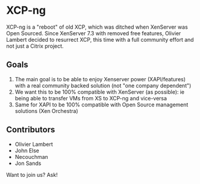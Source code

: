 # XCP-ng

XCP-ng is a "reboot" of old XCP, which was ditched when XenServer was Open Sourced. Since XenServer 7.3 with removed free features, Olivier Lambert decided to resurrect XCP, this time with a full community effort and not just a Citrix project.

## Goals

1. The main goal is to be able to enjoy Xenserver power (XAPI/features) with a real community backed solution (not "one company dependent")
2. We want this to be 100% compatible with XenServer (as possible): ie being able to transfer VMs from XS to XCP-ng and vice-versa
3. Same for XAPI to be 100% compatible with Open Source management solutions (Xen Orchestra)

## Contributors

* Olivier Lambert
* John Else
* Necouchman
* Jon Sands

Want to join us? Ask!
